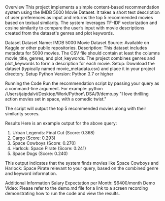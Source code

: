 Overview
This project implements a simple content-based recommendation system using the IMDB 5000 Movie Dataset. It takes a short text description of user preferences as input and returns the top 5 recommended movies based on textual similarity. The system leverages TF-IDF vectorization and cosine similarity to compare the user’s input with movie descriptions created from the dataset's genres and plot keywords.

Dataset
Dataset Name: IMDB 5000 Movie Dataset
Source: Available on Kaggle or other public repositories.
Description:
This dataset includes metadata for 5000 movies. The CSV file should contain at least the columns movie_title, genres, and plot_keywords. The project combines genres and plot_keywords to form a description for each movie.
Setup:
Download the dataset (typically named movie_metadata.csv) and place it in your project directory.
Setup
Python Version: Python 3.7 or higher

Running the Code
Run the recommendation script by passing your query as a command-line argument. For example:
python /Users/jaipdalvi/Desktop/Work/Python\ DSA/9/demo.py "I love thrilling action movies set in space, with a comedic twist."

The script will output the top 5 recommended movies along with their similarity scores.

Results
Here is an example output for the above query:
1. Urban Legends: Final Cut  (Score: 0.368)
2. Cargo  (Score: 0.293)
3. Space Cowboys  (Score: 0.270)
4. Harlock: Space Pirate  (Score: 0.241)
5. Space Dogs  (Score: 0.240)

This output indicates that the system finds movies like Space Cowboys and Harlock: Space Pirate relevant to your query, based on the combined genre and keyword information.

Additional Information
Salary Expectation per Month: $6400/month
Demo Video: Please refer to the demo.md file for a link to a screen recording demonstrating how to run the code and view the results.